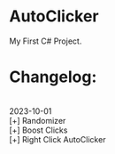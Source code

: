 # AutoClicker

My First C# Project.

# Changelog:
<br>2023-10-01
<br>[+] Randomizer
<br>[+] Boost Clicks
<br>[+] Right Click AutoClicker
